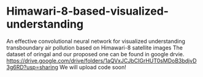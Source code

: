 # Himawari-8-based-visualized-understanding
An effective convolutional neural network for visualized understanding transboundary air pollution based on Himawari-8 satellite images
The dataset of oringal and our proposed one can be found in google drvie. 
https://drive.google.com/drive/folders/1aQVxJCJbCIGrHUT0sMDoB3bdjvD3g6RD?usp=sharing
We will upload code soon!
